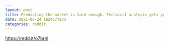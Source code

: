 ```yaml
--- 
layout: post 
title: Predicting the market is hard enough. Technical analysis gets you so far. Some facts are well established. Ultimately it’s the research you do that matters. 
date: 2021-06-24 1624577933 
categories: reddit 
--- 
```

https://redd.it/o7brnl